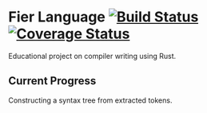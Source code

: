 
# Fier Language                                           [![Build Status](https://travis-ci.org/Scottlr/fier-lang.svg?branch=master)](https://travis-ci.org/Scottlr/fier-lang) [![Coverage Status](https://coveralls.io/repos/github/Scottlr/fier-lang/badge.svg?branch=master)](https://coveralls.io/github/Scottlr/fier-lang?branch=master)

Educational project on compiler writing using Rust. 

## Current Progress
Constructing a syntax tree from extracted tokens.